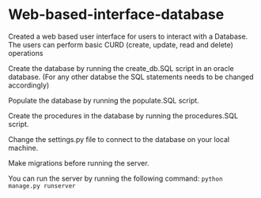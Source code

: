 # Web-based-interface-database
Created a web based user interface for users to interact with a Database. The users can perform basic CURD (create, update, read and delete) operations

Create the database by running the create_db.SQL script in an oracle database. (For any other databse the SQL statements needs to be changed accordingly)

Populate the database by running the populate.SQL script.

Create the procedures in the database by running the procedures.SQL script.

Change the settings.py file to connect to the database on your local machine.

Make migrations before running the server. 

You can run the server by running the following command:
`python manage.py runserver`
